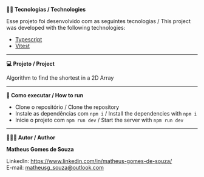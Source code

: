 **👨‍💻 Tecnologias / Technologies**

Esse projeto foi desenvolvido com as seguintes tecnologias / This project was developed with the following technologies:

- [Typescript](https://www.typescriptlang.org/)
- [Vitest](https://vitest.dev/)


---

**💻 Projeto / Project**

Algorithm to find the shortest in a 2D Array

---

**🚀 Como executar / How to run**

- Clone o repositório / Clone the repository 
- Instale as dependências com `npm i` / Install the dependencies with `npm i`
- Inicie o projeto com `npm run dev` / Start the server with `npm run dev`

---

**🧑🏾‍💻 Autor / Author**

**Matheus Gomes de Souza**

LinkedIn: https://www.linkedin.com/in/matheus-gomes-de-souza/ <br/>
E-mail: matheusg_souza@outlook.com
